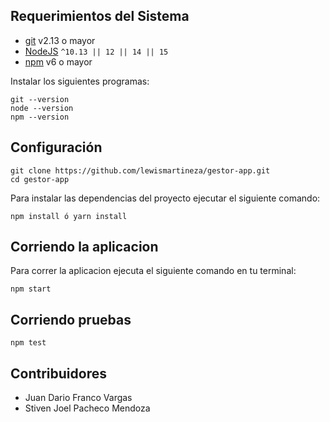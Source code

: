 ## Requerimientos del Sistema

- [git][git] v2.13 o mayor
- [NodeJS][node] `^10.13 || 12 || 14 || 15`
- [npm][npm] v6 o mayor

Instalar los siguientes programas:

```shell
git --version
node --version
npm --version
```

## Configuración

```
git clone https://github.com/lewismartineza/gestor-app.git
cd gestor-app
```

Para instalar las dependencias del proyecto ejecutar el siguiente comando:

```
npm install ó yarn install
```

## Corriendo la aplicacion

Para correr la aplicacion ejecuta el siguiente comando en tu terminal:

```shell
npm start
```

## Corriendo pruebas

```shell
npm test
```

## Contribuidores

- Juan Dario Franco Vargas
- Stiven Joel Pacheco Mendoza

<!-- prettier-ignore-start -->
[npm]: https://www.npmjs.com/
[node]: https://nodejs.org
[git]: https://git-scm.com/
<!-- prettier-ignore-end -->
